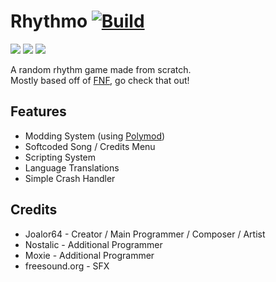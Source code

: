 # Rhythmo [![Build](https://github.com/Joalor64GH/Rhythmo-SC/actions/workflows/main.yml/badge.svg)](https://github.com/Joalor64GH/Rhythmo-SC/actions/workflows/main.yml)
![](https://img.shields.io/github/repo-size/Joalor64GH/Rhythmo-SC)
![](https://img.shields.io/github/issues/Joalor64GH/Rhythmo-SC)
![](https://img.shields.io/badge/balls-in_your_jaws-green)

A random rhythm game made from scratch. <br>
Mostly based off of [FNF](https://github.com/FunkinCrew/Funkin/), go check that out!

## Features
* Modding System (using [Polymod](https://github.com/larsiusprime/polymod/))
* Softcoded Song / Credits Menu
* Scripting System
* Language Translations
* Simple Crash Handler

## Credits
* Joalor64 - Creator / Main Programmer / Composer / Artist
* Nostalic - Additional Programmer
* Moxie - Additional Programmer
* freesound.org - SFX